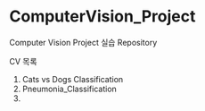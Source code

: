 # ComputerVision_Project

Computer Vision Project 실습 Repository

CV 목록
  1. Cats vs Dogs Classification
  2. Pneumonia_Classification
  3. 


